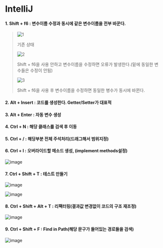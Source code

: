 
# IntelliJ

#### 1. Shift + f6 : 변수이름 수정과 동시에 같은 변수이름을 전부 바꾼다.

>![1](https://user-images.githubusercontent.com/114403546/194759864-71d2034e-4665-4a08-ac8b-fff9c9c6824d.png)
>
>기존 상태
>
>![2](https://user-images.githubusercontent.com/114403546/194759912-74cbb6ec-4187-440f-8c9f-608bcde552bf.png)
>
>Shift + f6을 사용 안하고 변수이름을 수정하면 오류가 발생한다.(밑에 동일한 변수들은 수정이 안됨)
>
>![3](https://user-images.githubusercontent.com/114403546/194759916-cff018ba-7ab4-42cf-90a3-92a62bb89c7d.png)
>
>Shift + f6을 사용 후 변수이름을 수정하면 동일한 병수가 동시에 바뀐다.

#### 2. Alt + Insert : 코드를 생성한다. Getter/Setter가 대표적

#### 3. Alt + Enter : 자동 변수 생성

#### 4. Ctrl + N : 해당 클래스를 검색 후 이동

#### 5. Ctrl + / : 해당부분 전체 주석처리(드래그해서 범위지정)

#### 6. Ctrl + I : 오버라이드할 메소드 생성, (implement methods설정)

![image](https://user-images.githubusercontent.com/114403546/197399607-94902045-577a-40d0-849e-02f4845852ad.png)

#### 7. Ctrl + Shift + T : 테스트 만들기

![image](https://user-images.githubusercontent.com/114403546/198040826-161a373c-033d-4081-8f7b-9f6e0facc134.png)

![image](https://user-images.githubusercontent.com/114403546/198040926-3da079bb-d0c7-4795-94ab-2a95e03fd91b.png)

#### 8. Ctrl + Shift + Alt + T : 리팩터링(결과값 변경없이 코드의 구조 재조정)

![image](https://user-images.githubusercontent.com/114403546/202907276-ffd0974c-1b59-4423-9c0d-223ac9f7797f.png)

#### 9. Ctrl + Shift + F : Find in Path(해당 문구가 들어있는 경로들을 검색)

![image](https://user-images.githubusercontent.com/114403546/208662202-1a9a4e43-3c06-4c2e-9b54-98dfbcd6da30.png)

